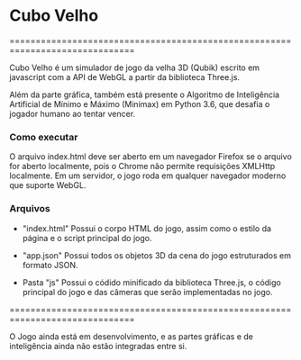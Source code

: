 # Cubo Velho
==============================================================================

Cubo Velho é um simulador de jogo da velha 3D (Qubik) escrito em javascript com a API de WebGL a partir da biblioteca Three.js.

Além da parte gráfica, também está presente o Algoritmo de Inteligência Artificial de Mínimo e Máximo (Minimax) em Python 3.6, que desafia o jogador humano ao tentar vencer.


### Como executar

O arquivo index.html deve ser aberto em um navegador Firefox se o arquivo for aberto localmente, pois o Chrome não permite requisições XMLHttp localmente.
Em um servidor, o jogo roda em qualquer navegador moderno que suporte WebGL.


### Arquivos

- "index.html"
Possui o corpo HTML do jogo, assim como o estilo da página e o script principal do jogo.

- "app.json"
Possui todos os objetos 3D da cena do jogo estruturados em formato JSON.

- Pasta "js"
Possui o códido minificado da biblioteca Three.js, o código principal do jogo e das câmeras que serão implementadas no jogo.


==============================================================================

O Jogo ainda está em desenvolvimento, e as partes gráficas e de inteligência ainda não estão integradas entre si.
